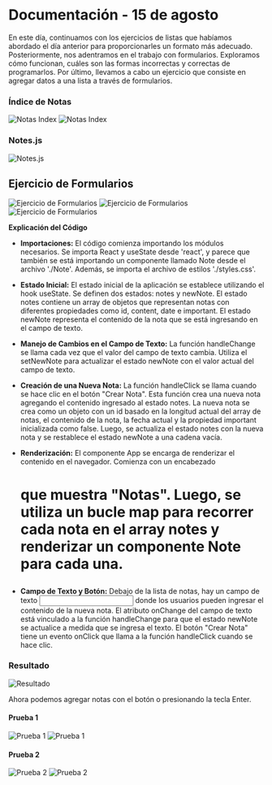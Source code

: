 # Documentación - 15 de agosto

En este día, continuamos con los ejercicios de listas que habíamos abordado el día anterior para proporcionarles un formato más adecuado. Posteriormente, nos adentramos en el trabajo con formularios. Exploramos cómo funcionan, cuáles son las formas incorrectas y correctas de programarlos. Por último, llevamos a cabo un ejercicio que consiste en agregar datos a una lista a través de formularios.

### Índice de Notas

![Notas Index](https://github.com/Reivaq/Practicas/assets/140466947/442714e7-0299-4695-a889-a03c45bcf7b7)
![Notas Index](https://github.com/Reivaq/Practicas/assets/140466947/10225f20-1ab6-4ac6-a1ee-c546e98a61b4)

### Notes.js

![Notes.js](https://github.com/Reivaq/Practicas/assets/140466947/1f71bb57-159c-448a-99eb-52cd67dbb8bf)

## Ejercicio de Formularios

![Ejercicio de Formularios](https://github.com/Reivaq/Practicas/assets/140466947/9661bc63-c2f7-41d0-92f2-195ca07870dc)
![Ejercicio de Formularios](https://github.com/Reivaq/Practicas/assets/140466947/3729e243-7edd-475b-91a4-61409ee70aca)
![Ejercicio de Formularios](https://github.com/Reivaq/Practicas/assets/140466947/9974b3d6-8e60-470f-b1ca-d0496aeec0ed)

**Explicación del Código**

* **Importaciones:** El código comienza importando los módulos necesarios. Se importa React y useState desde 'react', y parece que también se está importando un componente llamado Note desde el archivo './Note'. Además, se importa el archivo de estilos './styles.css'.

* **Estado Inicial:** El estado inicial de la aplicación se establece utilizando el hook useState. Se definen dos estados: notes y newNote. El estado notes contiene un array de objetos que representan notas con diferentes propiedades como id, content, date e important. El estado newNote representa el contenido de la nota que se está ingresando en el campo de texto.

* **Manejo de Cambios en el Campo de Texto:** La función handleChange se llama cada vez que el valor del campo de texto cambia. Utiliza el setNewNote para actualizar el estado newNote con el valor actual del campo de texto.

* **Creación de una Nueva Nota:** La función handleClick se llama cuando se hace clic en el botón "Crear Nota". Esta función crea una nueva nota agregando el contenido ingresado al estado notes. La nueva nota se crea como un objeto con un id basado en la longitud actual del array de notas, el contenido de la nota, la fecha actual y la propiedad important inicializada como false. Luego, se actualiza el estado notes con la nueva nota y se restablece el estado newNote a una cadena vacía.

* **Renderización:** El componente App se encarga de renderizar el contenido en el navegador. Comienza con un encabezado <h1> que muestra "Notas". Luego, se utiliza un bucle map para recorrer cada nota en el array notes y renderizar un componente Note para cada una.

* **Campo de Texto y Botón:** Debajo de la lista de notas, hay un campo de texto <input> donde los usuarios pueden ingresar el contenido de la nueva nota. El atributo onChange del campo de texto está vinculado a la función handleChange para que el estado newNote se actualice a medida que se ingresa el texto. El botón "Crear Nota" tiene un evento onClick que llama a la función handleClick cuando se hace clic.

### Resultado

![Resultado](https://github.com/Reivaq/Practicas/assets/140466947/5fae91ba-9ecd-419d-a0a4-b5901dc96927)

Ahora podemos agregar notas con el botón o presionando la tecla Enter.

#### Prueba 1

![Prueba 1](https://github.com/Reivaq/Practicas/assets/140466947/e3efa93d-8654-4dde-9d33-9f2503a7b436)
![Prueba 1](https://github.com/Reivaq/Practicas/assets/140466947/4ab9242a-2ccc-4b4f-93b1-c271df729650)

#### Prueba 2

![Prueba 2](https://github.com/Reivaq/Practicas/assets/140466947/3dd58fa3-c3e9-404d-919e-4cf2d05b5320)
![Prueba 2](https://github.com/Reivaq/Practicas/assets/140466947/04812cf4-09f7-4d92-808c-816aeee4705e)
